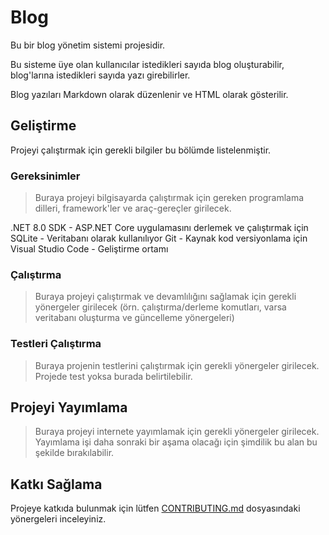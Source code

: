 # Blog
Bu bir blog yönetim sistemi projesidir.

Bu sisteme üye olan kullanıcılar istedikleri sayıda blog oluşturabilir, blog'larına istedikleri sayıda yazı girebilirler.

Blog yazıları Markdown olarak düzenlenir ve HTML olarak gösterilir.

## Geliştirme
Projeyi çalıştırmak için gerekli bilgiler bu bölümde listelenmiştir.

### Gereksinimler
> Buraya projeyi bilgisayarda çalıştırmak için gereken programlama dilleri, framework'ler ve araç-gereçler girilecek.

.NET 8.0 SDK - ASP.NET Core uygulamasını derlemek ve çalıştırmak için
SQLite - Veritabanı olarak kullanılıyor 
Git - Kaynak kod versiyonlama için
Visual Studio Code - Geliştirme ortamı 

### Çalıştırma
> Buraya projeyi çalıştırmak ve devamlılığını sağlamak için gerekli yönergeler girilecek (örn. çalıştırma/derleme komutları, varsa veritabanı oluşturma ve güncelleme yönergeleri)

### Testleri Çalıştırma
> Buraya projenin testlerini çalıştırmak için gerekli yönergeler girilecek. Projede test yoksa burada belirtilebilir.

## Projeyi Yayımlama
> Buraya projeyi internete yayımlamak için gerekli yönergeler girilecek.
> Yayımlama işi daha sonraki bir aşama olacağı için şimdilik bu alan bu şekilde bırakılabilir.

## Katkı Sağlama
Projeye katkıda bulunmak için lütfen [CONTRIBUTING.md](./CONTRIBUTING.md) dosyasındaki yönergeleri inceleyiniz.
